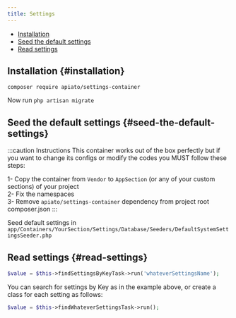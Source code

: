 ```yaml
---
title: Settings
---
```


- [Installation](#installation)
- [Seed the default settings](#seed-the-default-settings)
- [Read settings](#read-settings)

## Installation {#installation}

```shell
composer require apiato/settings-container
```
Now run `php artisan migrate`

## Seed the default settings {#seed-the-default-settings}

:::caution Instructions
This container works out of the box perfectly but if you want to change its configs or modify the codes you MUST follow these steps:

1- Copy the container from `Vendor` to `AppSection` (or any of your custom sections) of your project  
2- Fix the namespaces  
3- Remove `apiato/settings-container` dependency from project root composer.json
:::

Seed default settings in `app/Containers/YourSection/Settings/Database/Seeders/DefaultSystemSettingsSeeder.php`

## Read settings {#read-settings}

```php
$value = $this->findSettingsByKeyTask->run('whateverSettingsName');
```

You can search for settings by Key as in the example above, or create a class for each setting as follows:

```php
$value = $this->findWhateverSettingsTask->run();
```
